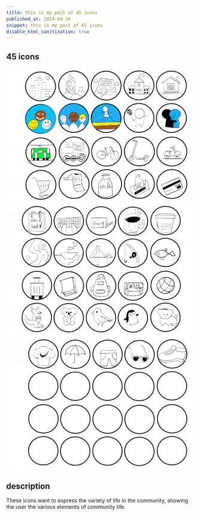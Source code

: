 ```yaml
---
title: this is my post of 45 icons
published_at: 2024-04-16
snippet: this is my post of 45 icons
disable_html_sanitization: true
---
```

## 45 icons 

![this is my icons](../static/45icons/IMG_0046.PNG)
![this is my icons](../static/45icons/IMG_0047.PNG)
![this is my icons](../static/45icons/IMG_0048.PNG)

## description
These icons want to express the variety of life in the community, showing the user the various elements of community life.